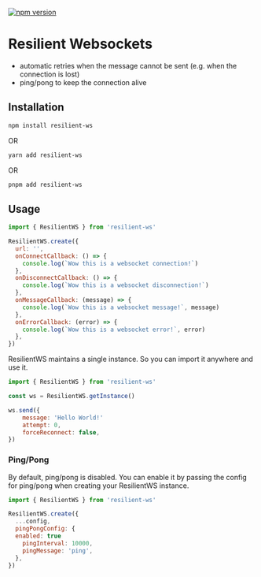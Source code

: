 [![npm version](https://badge.fury.io/js/resilient-ws.svg)](https://badge.fury.io/js/resilient-ws)

# Resilient Websockets

- automatic retries when the message cannot be sent (e.g. when the connection is lost)
- ping/pong to keep the connection alive

## Installation

```bash
npm install resilient-ws
```

OR

```bash
yarn add resilient-ws
```

OR

```bash
pnpm add resilient-ws
```

## Usage

```js
import { ResilientWS } from 'resilient-ws'

ResilientWS.create({
  url: '',
  onConnectCallback: () => {
    console.log(`Wow this is a websocket connection!`)
  },
  onDisconnectCallback: () => {
    console.log(`Wow this is a websocket disconnection!`)
  },
  onMessageCallback: (message) => {
    console.log(`Wow this is a websocket message!`, message)
  },
  onErrorCallback: (error) => {
    console.log(`Wow this is a websocket error!`, error)
  },
})
```

ResilientWS maintains a single instance. So you can import it anywhere and use it.

```js
import { ResilientWS } from 'resilient-ws'

const ws = ResilientWS.getInstance()

ws.send({
    message: 'Hello World!'
    attempt: 0,
    forceReconnect: false,
})
```

### Ping/Pong

By default, ping/pong is disabled. You can enable it by passing the config for ping/pong when creating your ResilientWS instance.

```js
import { ResilientWS } from 'resilient-ws'

ResilientWS.create({
  ...config,
  pingPongConfig: {
  enabled: true
    pingInterval: 10000,
    pingMessage: 'ping',
  },
})
```
